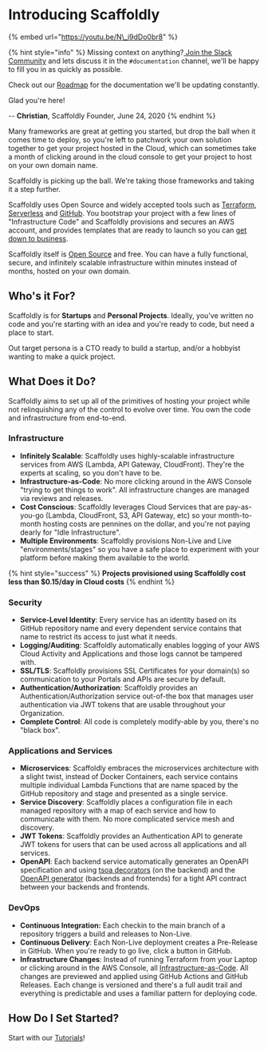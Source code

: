 # Introducing Scaffoldly

{% embed url="https://youtu.be/N\_i9dDo0br8" %}

{% hint style="info" %}
Missing context on anything?[ Join the Slack Community](https://join.slack.com/t/scaffoldly/signup) and lets discuss it in the `#documentation` channel, we'll be happy to fill you in as quickly as possible.

Check out our [Roadmap](roadmap.md) for the documentation we'll be updating constantly.  
  
Glad you're here!   
  
-- **Christian**, Scaffoldly Founder, June 24, 2020
{% endhint %}

Many frameworks are great at getting you started, but drop the ball when it comes time to deploy, so you're left to patchwork your own solution together to get your project hosted in the Cloud, which can sometimes take a month of clicking around in the cloud console to get your project to host on your own domain name.

Scaffoldly is picking up the ball. We're taking those frameworks and taking it a step further.

Scaffoldly uses Open Source and widely accepted tools such as [Terraform](https://terraform.io), [Serverless](https://serverless.com) and [GitHub](https://github.com). You bootstrap your project with a few lines of "Infrastructure Code" and Scaffoldly provisions and secures an AWS account, and provides templates that are ready to launch so you can [get down to business](https://open.spotify.com/track/6f3Slt0GbA2bPZlz0aIFXN?si=0cf95135cc9b424e).

Scaffoldly itself is [Open Source](https://github.com/scaffoldly) and free. You can have a fully functional, secure, and infinitely scalable infrastructure within minutes instead of months, hosted on your own domain.

## Who's it For?

Scaffoldly is for **Startups** and **Personal Projects**. Ideally, you've written no code and you're starting with an idea and you're ready to code, but need a place to start.

Out target persona is a CTO ready to build a startup, and/or a hobbyist wanting to make a quick project.

## What Does it Do?

Scaffoldly aims to set up all of the primitives of hosting your project while not relinquishing any of the control to evolve over time. You own the code and infrastructure from end-to-end.

### Infrastructure

* **Infinitely Scalable**: Scaffoldly uses highly-scalable infrastructure services from AWS \(Lambda, API Gateway, CloudFront\). They're the experts at scaling, so you don't have to be.
* **Infrastructure-as-Code**: No more clicking around in the AWS Console "trying to get things to work". All infrastructure changes are managed via reviews and releases.
* **Cost Conscious**: Scaffoldly leverages Cloud Services that are pay-as-you-go \(Lambda, CloudFront, S3, API Gateway, etc\) so your month-to-month hosting costs are pennines on the dollar, and you're not paying dearly for "Idle Infrastructure".
* **Multiple Environments**: Scaffoldly provisions Non-Live and Live "environments/stages" so you have a safe place to experiment with your platform before making them available to the world.

{% hint style="success" %}
**Projects provisioned using Scaffoldly cost less than $0.15/day in Cloud costs**
{% endhint %}

### Security

* **Service-Level Identity**: Every service has an identity based on its GitHub repository name and every dependent service contains that name to restrict its access to just what it needs.
* **Logging/Auditing**: Scaffoldly automatically enables logging of your AWS Cloud Activity and Applications and those logs cannot be tampered with.
* **SSL/TLS**: Scaffoldly provisions SSL Certificates for your domain\(s\) so communication to your Portals and APIs are secure by default.
* **Authentication/Authorization**: Scaffoldly provides an Authentication/Authorization service out-of-the box that manages user authentication via JWT tokens that are usable throughout your Organization.
* **Complete Control**: All code is completely modify-able by you, there's no "black box".

### Applications and Services

* **Microservices**: Scaffoldly embraces the microservices architecture with a slight twist, instead of Docker Containers, each service contains multiple individual Lambda Functions that are name spaced by the GitHub repository and stage and presented as a single service.
* **Service Discovery**: Scaffoldly places a configuration file in each managed repository with a map of each service and how to communicate with them. No more complicated service mesh and discovery.
* **JWT Tokens**: Scaffoldly provides an Authentication API to generate JWT tokens for users that can be used across all applications and all services.
* **OpenAPI**: Each backend service automatically generates an OpenAPI specification and  using [tsoa decorators](https://tsoa-community.github.io/docs/) \(on the backend\) and the [OpenAPI generator](https://github.com/scaffoldly/openapi-generator) \(backends and frontends\) for a tight API contract between your backends and frontends.

### DevOps

* **Continuous Integration:** Each checkin to the main branch of a repository triggers a build and releases to Non-Live.
* **Continuous Delivery**: Each Non-Live deployment creates a Pre-Release in GitHub. When you're ready to go live, click a button in GitHub.
* **Infrastructure Changes**: Instead of running Terraform from your Laptop or clicking around in the AWS Console, all [Infrastructure-as-Code](https://en.wikipedia.org/wiki/Infrastructure_as_code). All changes are previewed and applied using GitHub Actions and GitHub Releases. Each change is versioned and there's a full audit trail and everything is predictable and uses a familiar pattern for deploying code.

## How Do I Set Started?

Start with our [Tutorials](tutorials/)!

